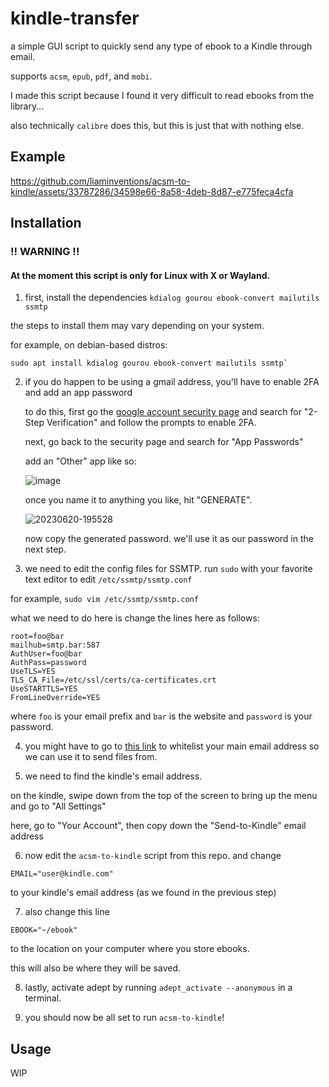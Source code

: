 # kindle-transfer
a simple GUI script to quickly send any type of ebook to a Kindle through email.

supports `acsm`, `epub`, `pdf`, and `mobi`.

I made this script because I found it very difficult to read ebooks from the library...

also technically `calibre` does this, but this is just that with nothing else.

## Example

https://github.com/liaminventions/acsm-to-kindle/assets/33787286/34598e66-8a58-4deb-8d87-e775feca4cfa

## Installation

### !! WARNING !!
#### At the moment this script is only for Linux with X or Wayland.

1. first, install the dependencies `kdialog gourou ebook-convert mailutils ssmtp`

the steps to install them may vary depending on your system.

for example, on debian-based distros:

````
sudo apt install kdialog gourou ebook-convert mailutils ssmtp` 
````

2. if you do happen to be using a gmail address, you'll have to enable 2FA and add an app password
   
   to do this, first go the [google account security page](https://myaccount.google.com/security) and search for "2-Step Verification" and follow the prompts to enable 2FA.

   next, go back to the security page and search for "App Passwords"

   add an "Other" app like so:
   
   ![image](https://github.com/liaminventions/acsm-to-kindle/assets/33787286/05a06911-c35e-4dca-b06a-3c2eefe2be33)

   once you name it to anything you like, hit "GENERATE".

   ![20230620-195528](https://github.com/liaminventions/acsm-to-kindle/assets/33787286/303b34ee-ca50-4cef-b1c3-0102100558b6)

   now copy the generated password. we'll use it as our password in the next step.

4. we need to edit the config files for SSMTP.
run `sudo` with your favorite text editor to edit `/etc/ssmtp/ssmtp.conf`

for example, `sudo vim /etc/ssmtp/ssmtp.conf`

what we need to do here is change the lines here as follows:
````
root=foo@bar
mailhub=smtp.bar:587
AuthUser=foo@bar
AuthPass=password
UseTLS=YES
TLS_CA_File=/etc/ssl/certs/ca-certificates.crt
UseSTARTTLS=YES
FromLineOverride=YES
````
where `foo` is your email prefix and `bar` is the website and `password` is your password.


4. you might have to go to [this link](https://www.amazon.com/myk) to whitelist your main email address so we can use it to send files from.

5. we need to find the kindle's email address.

on the kindle, swipe down from the top of the screen to bring up the menu and go to "All Settings"

here, go to "Your Account", then copy down the "Send-to-Kindle" email address

6. now edit the `acsm-to-kindle` script from this repo. and change
````
EMAIL="user@kindle.com"
````
to your kindle's email address (as we found in the previous step)

7. also change this line
````
EBOOK="~/ebook"
````
to the location on your computer where you store ebooks.

this will also be where they will be saved.

8. lastly, activate adept by running `adept_activate --anonymous` in a terminal.

9. you should now be all set to run `acsm-to-kindle`!

## Usage

WIP
